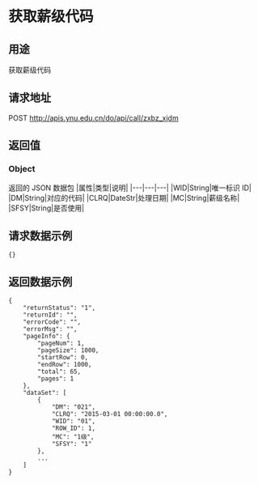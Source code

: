 # 获取薪级代码

## 用途

获取薪级代码

## 请求地址

POST http://apis.ynu.edu.cn/do/api/call/zxbz_xjdm

## 返回值

### Object

返回的 JSON 数据包
|属性|类型|说明|
|---|---|---|
|WID|String|唯一标识 ID|
|DM|String|对应的代码|
|CLRQ|DateStr|处理日期|
|MC|String|薪级名称|
|SFSY|String|是否使用|

## 请求数据示例

```
{}
```

## 返回数据示例

```
{
    "returnStatus": "1",
    "returnId": "",
    "errorCode": "",
    "errorMsg": "",
    "pageInfo": {
        "pageNum": 1,
        "pageSize": 1000,
        "startRow": 0,
        "endRow": 1000,
        "total": 65,
        "pages": 1
    },
    "dataSet": [
        {
            "DM": "021",
            "CLRQ": "2015-03-01 00:00:00.0",
            "WID": "01",
            "ROW_ID": 1,
            "MC": "1级",
            "SFSY": "1"
        },
        ...
    ]
}
```
